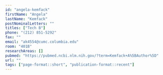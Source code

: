 ```yaml
---
id: "angela-kemfack"
firstName: "Angela"
lastName: "Kemfack"
postNominalLetters: ""
titles: ["Tech B"]
phone: "(212) 851-5292"
fax: ""
email: "ak4554@cumc.columbia.edu"
room: "401B"
researchAreas: []
pubmed: "https://pubmed.ncbi.nlm.nih.gov/?term=Kemfack+A%5BAuthor%5D"
url: ""
tags: ["page-format::short", "publication-format::recent"]
---
```

